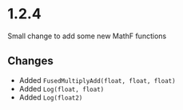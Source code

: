 # 1.2.4

Small change to add some new MathF functions

## Changes

+ Added `FusedMultiplyAdd(float, float, float)`
+ Added `Log(float, float)`
+ Added `Log(float2)`